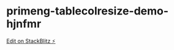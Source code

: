 # primeng-tablecolresize-demo-hjnfmr

[Edit on StackBlitz ⚡️](https://stackblitz.com/edit/primeng-tablecolresize-demo-hjnfmr)